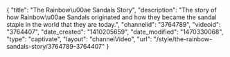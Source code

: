 {
    "title": "The Rainbow\u00ae Sandals Story",
    "description": "The story of how Rainbow\u00ae Sandals originated and how they became the sandal staple in the world that they are today.",
    "channelid": "3764789",
    "videoid": "3764407",
    "date_created": "1410205659",
    "date_modified": "1470330068",
    "type": "captivate",
    "layout": "channelVideo",
    "url": "\/style\/the-rainbow-sandals-story\/3764789-3764407"
}
